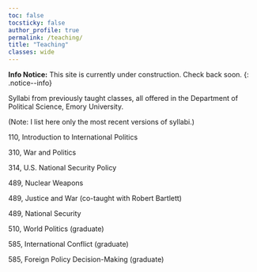```yaml
---
toc: false
tocsticky: false
author_profile: true
permalink: /teaching/
title: "Teaching"
classes: wide
---
```


**Info Notice:** This site is currently under construction. Check back soon.
{: .notice--info}

Syllabi from previously taught classes, all offered in the Department of Political Science, Emory University.

(Note: I list here only the most recent versions of syllabi.)

110, Introduction to International Politics

310, War and Politics

314, U.S. National Security Policy

489, Nuclear Weapons

489, Justice and War (co-taught with Robert Bartlett)

489, National Security

510, World Politics (graduate)

585, International Conflict (graduate)

585, Foreign Policy Decision-Making (graduate)


